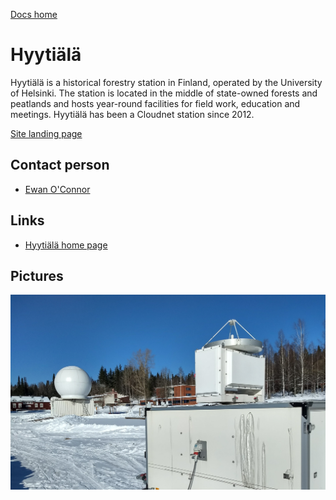 [Docs home](https://docs.cloudnet.fmi.fi)

# Hyytiälä

Hyytiälä is a historical forestry station in Finland, operated by the University of Helsinki. 
The station is located in the middle of state-owned forests and peatlands and hosts year-round 
facilities for field work, education and meetings. Hyytiälä has been a Cloudnet station since 2012.

[Site landing page](https://cloudnet.fmi.fi/site/hyytiala)

## Contact person

* [Ewan O'Connor](mailto:ewan.oconnor@fmi.fi)

## Links

* [Hyytiälä home page](https://www2.helsinki.fi/en/research-stations/hyytiala-forestry-field-station)

## Pictures

![](../img/hyytiala.jpg)

